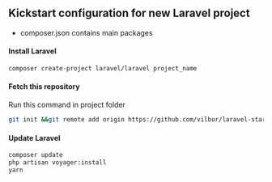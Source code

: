 ## Kickstart configuration for new Laravel project
- composer.json contains main packages

#### Install Laravel
``` bash
composer create-project laravel/laravel project_name
```

#### Fetch this repository
Run this command in project folder
``` bash
git init &&git remote add origin https://github.com/vilbur/laravel-start.git &&git fetch --all &&git reset --hard origin/master &&git pull origin master
```

#### Update Laravel
``` bash
composer update
php artisan voyager:install
yarn
```
